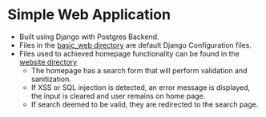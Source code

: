 # Simple Web Application
* Built using Django with Postgres Backend.
* Files in the [basic_web directory](basic_web\basic_web) are default Django Configuration files.
* Files used to achieved homepage functionality can be found in the [website directory](basic_web\website)
    * The homepage has a search form that will perform validation and sanitization.
    * If XSS or SQL injection is detected, an error message is displayed, the input is cleared and user remains on home page.
    * If search deemed to be valid, they are redirected to the search page.
